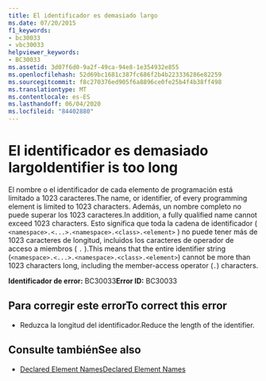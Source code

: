 ```yaml
---
title: El identificador es demasiado largo
ms.date: 07/20/2015
f1_keywords:
- bc30033
- vbc30033
helpviewer_keywords:
- BC30033
ms.assetid: 3d07f6d0-9a2f-49ca-94e8-1e354932e855
ms.openlocfilehash: 52d69bc1681c387fc686f2b4b223336286e82259
ms.sourcegitcommit: f8c270376ed905f6a8896ce0fe25b4f4b38ff498
ms.translationtype: MT
ms.contentlocale: es-ES
ms.lasthandoff: 06/04/2020
ms.locfileid: "84402880"
---
```

# <a name="identifier-is-too-long"></a><span data-ttu-id="db111-102">El identificador es demasiado largo</span><span class="sxs-lookup"><span data-stu-id="db111-102">Identifier is too long</span></span>
<span data-ttu-id="db111-103">El nombre o el identificador de cada elemento de programación está limitado a 1023 caracteres.</span><span class="sxs-lookup"><span data-stu-id="db111-103">The name, or identifier, of every programming element is limited to 1023 characters.</span></span> <span data-ttu-id="db111-104">Además, un nombre completo no puede superar los 1023 caracteres.</span><span class="sxs-lookup"><span data-stu-id="db111-104">In addition, a fully qualified name cannot exceed 1023 characters.</span></span> <span data-ttu-id="db111-105">Esto significa que toda la cadena de identificador ( `<namespace>.<...>.<namespace>.<class>.<element>` ) no puede tener más de 1023 caracteres de longitud, incluidos los caracteres de operador de acceso a miembros ( `.` ).</span><span class="sxs-lookup"><span data-stu-id="db111-105">This means that the entire identifier string (`<namespace>.<...>.<namespace>.<class>.<element>`) cannot be more than 1023 characters long, including the member-access operator (`.`) characters.</span></span>  
  
 <span data-ttu-id="db111-106">**Identificador de error:** BC30033</span><span class="sxs-lookup"><span data-stu-id="db111-106">**Error ID:** BC30033</span></span>  
  
## <a name="to-correct-this-error"></a><span data-ttu-id="db111-107">Para corregir este error</span><span class="sxs-lookup"><span data-stu-id="db111-107">To correct this error</span></span>  
  
- <span data-ttu-id="db111-108">Reduzca la longitud del identificador.</span><span class="sxs-lookup"><span data-stu-id="db111-108">Reduce the length of the identifier.</span></span>  
  
## <a name="see-also"></a><span data-ttu-id="db111-109">Consulte también</span><span class="sxs-lookup"><span data-stu-id="db111-109">See also</span></span>

- [<span data-ttu-id="db111-110">Declared Element Names</span><span class="sxs-lookup"><span data-stu-id="db111-110">Declared Element Names</span></span>](../../programming-guide/language-features/declared-elements/declared-element-names.md)
